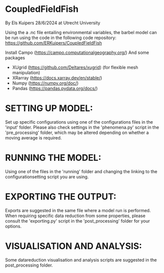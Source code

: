 # CoupledFieldFish
 
By Els Kuipers 28/6/2024 at Utrecht University

Using the a .nc file entailing environmental variables, the barbel model can be run using the code in the following code repository: 
https://github.com/ERKuipers/CoupledFieldFish

Install Campo (https://campo.computationalgeography.org/)
And some packages 
- XUgrid (https://github.com/Deltares/xugrid) (for flexible mesh manipulation)
- XRarray (https://docs.xarray.dev/en/stable/) 
- Numpy (https://numpy.org/doc/)
- Pandas (https://pandas.pydata.org/docs/)

# SETTING UP MODEL:
Set up specific configurations using one of the configurations files in the 'input' folder. Please also check settings in the 'phenomena.py' script in the 'pre_processing' folder, 
which may be altered depending on whether a moving average is required.

# RUNNING THE MODEL: 
Using one of the files in the 'running' folder and changing the linking to the configurationsetting script you are using.

# EXPORTING THE OUTPUT: 
Exports are suggested in the same file where a model run is performed. When requiring specific data reduction from some properties, 
please consult the 'exporting.py' script in the 'post_processing' folder for your options. 

# VISUALISATION AND ANALYSIS:
Some datareduction visualisation and analysis scripts are suggested in the post_processing folder.
